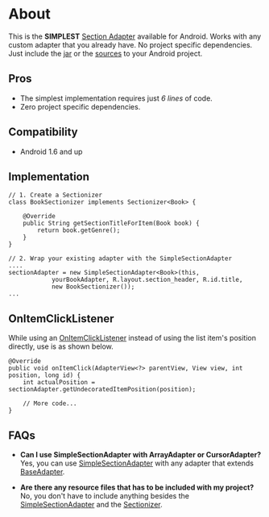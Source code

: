 About
=====

This is the **SIMPLEST** [Section Adapter][google-search] available for Android. Works with any custom adapter that you already have. No project specific dependencies. Just include the [jar][jar-download] or the [sources][sources-download-link] to your Android project.

Pros
----

  - The simplest implementation requires just *6 lines* of code.
  - Zero project specific dependencies.

Compatibility
-------------

  - Android 1.6 and up

Implementation
--------------

    // 1. Create a Sectionizer    
    class BookSectionizer implements Sectionizer<Book> {

        @Override
        public String getSectionTitleForItem(Book book) {
            return book.getGenre();
        }
    }

    // 2. Wrap your existing adapter with the SimpleSectionAdapter
    ....
    sectionAdapter = new SimpleSectionAdapter<Book>(this, 
                yourBookAdapter, R.layout.section_header, R.id.title, 
                new BookSectionizer());
    ...

OnItemClickListener
-------------------
While using an [OnItemClickListener][item-click-listener] instead of using the list item's position directly, use is as shown below.

    @Override
    public void onItemClick(AdapterView<?> parentView, View view, int position, long id) {
        int actualPosition = sectionAdapter.getUndecoratedItemPosition(position);

        // More code...
    }


FAQs
----
  - **Can I use SimpleSectionAdapter with ArrayAdapter or CursorAdapter?** 
    <br />Yes, you can use [SimpleSectionAdapter][simple-section-adapter] with any adapter that extends [BaseAdapter][base-adapter].

  - **Are there any resource files that has to be included with my project?** 
    <br />No, you don't have to include anything besides the [SimpleSectionAdapter][simple-section-adapter] and the [Sectionizer][sectionizer].

  [google-search]: https://www.google.co.in/search?ie=UTF-8&q=android+section+adapter
  [github-project]: https://github.com/ragunathjawahar/simple-section-adapter
  [sources-download-link]: https://github.com/ragunathjawahar/simple-section-adapter/zipball/master
  [jar-download]: https://github.com/downloads/ragunathjawahar/simple-section-adapter/ssa-20120609.jar
  [simple-section-adapter]: https://github.com/ragunathjawahar/simple-section-adapter/blob/master/src/com/mobsandgeeks/adapters/SimpleSectionAdapter.java
  [sectionizer]: https://github.com/ragunathjawahar/simple-section-adapter/blob/master/src/com/mobsandgeeks/adapters/Sectionizer.java
  [base-adapter]: http://developer.android.com/reference/android/widget/BaseAdapter.html
  [item-click-listener]: http://developer.android.com/reference/android/widget/AdapterView.OnItemClickListener.html

